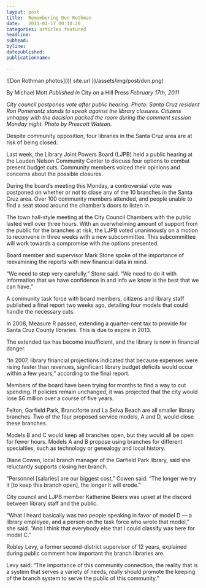 ```yaml
---
layout: post
title:  Remembering Don Rothman
date:   2011-02-17 00:10:20
categories: articles featured
headline: 
subhead:
byline:
datepublished:
publicationname:

---
```


![Don Rothman photos]({{ site.url }}/assets/img/post/don.png)

By Michael Mott
_Published in_ City on a Hill Press _February 17th, 2011_

_City council postpones vote after public hearing. Photo: Santa Cruz resident Ron Pomerantz stands to speak against the library closures. Citizens unhappy with the decision packed the room during the comment session Monday night. Photo by Prescott Watson._

Despite community opposition, four libraries in the Santa Cruz area are at risk of being closed.

Last week, the Library Joint Powers Board (LJPB) held a public hearing at the Louden Nelson Community Center to discuss four options to combat present budget cuts. Community members voiced their opinions and concerns about the possible closures.

During the board’s meeting this Monday, a controversial vote was postponed on whether or not to close any of the 10 branches in the Santa Cruz area. Over 100 community members attended, and people unable to find a seat stood around the chamber’s doors to listen in.

The town hall-style meeting at the City Council Chambers with the public lasted well over three hours. With an overwhelming amount of support from the public for the branches at risk, the LJPB voted unanimously on a motion to reconvene in three weeks with a new subcommittee. This subcommittee will work towards a compromise with the options presented.

Board member and supervisor Mark Stone spoke of the importance of reexamining the reports with new financial data in mind.

“We need to step very carefully,” Stone said. “We need to do it with information that we have confidence in and info we know is the best that we can have.”

A community task force with board members, citizens and library staff published a final report two weeks ago, detailing four models that could handle the necessary cuts.

In 2008, Measure R passed, extending a quarter-cent tax to provide for Santa Cruz County libraries. This is due to expire in 2013.

The extended tax has become insufficient, and the library is now in financial danger.

“In 2007, library financial projections indicated that because expenses were rising faster than revenues, significant library budget deficits would occur within a few years,” according to the final report.

Members of the board have been trying for months to find a way to cut spending. If policies remain unchanged, it was projected that the city would lose $6 million over a course of five years.

Felton, Garfield Park, Branciforte and La Selva Beach are all smaller library branches. Two of the four proposed service models, A and D, would close these branches.

Models B and C would keep all branches open, but they would all be open for fewer hours. Models A and B propose using branches for different specialties, such as technology or genealogy and local history.

Diane Cowen, local branch manager of the Garfield Park library, said she reluctantly supports closing her branch.

“Personnel [salaries] are our biggest cost,” Cowen said. “The longer we try it [to keep this branch open], the longer it will erode.”

City council and LJPB member Katherine Beiers was upset at the discord between library staff and the public.

“What I heard basically was two people speaking in favor of model D — a library employee, and a person on the task force who wrote that model,” she said. “And I think that everybody else that I could classify was here for model C.”

Robley Levy, a former second-district supervisor of 12 years, explained during public comment how important the branch libraries are.

Levy said: “The importance of this community connection, the reality that is a system that serves a variety of needs, really should promote the keeping of the branch system to serve the public of this community.”  